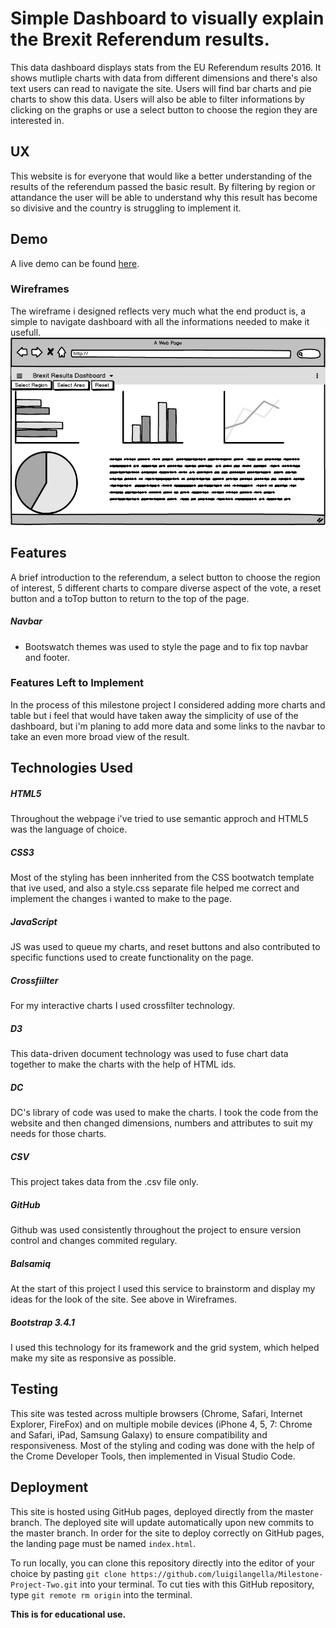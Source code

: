# Simple Dashboard to visually explain the Brexit Referendum results.

This data dashboard displays stats from the EU Referendum results 2016.
It shows mutliple charts with data from different dimensions and there's also text users can read to navigate the site.
Users will find bar charts and  pie charts  to show this data. Users will also be able to filter informations by clicking on the graphs or use a select button to choose the region they are interested in.

## UX

This website is for everyone that would like a better understanding of the results of the referendum passed the basic result. By filtering by region or attandance the user will be able to understand why this result has become so divisive and the country is struggling to implement it.

## Demo
A live demo can be found [here](https://luigilangella.github.io/Milestone-Project-Two/).

### Wireframes

The wireframe i designed reflects very much what the end product is, a simple to navigate dashboard with all the informations needed to make it usefull.
![wireframe2.png](/images/mockup.png)

## Features
A brief introduction to the referendum, a select button to choose the region of interest, 5 different charts to compare diverse aspect of the vote, a reset button and a toTop button to return to the top of the page.

##### Navbar
* Bootswatch themes was used to style the page and to fix top navbar and footer.


### Features Left to Implement

In the process of this milestone project I considered adding more charts and table but i feel that would have taken away the simplicity of use of the dashboard, but i'm planing to add more data and some links to the navbar to take an even more broad view of the result.

## Technologies Used

##### HTML5
Throughout the webpage i've tried to use semantic approch and HTML5 was the language of choice.

##### CSS3
Most of the styling has been innherited from the CSS bootwatch template that ive used, and also a style.css separate file helped me correct and implement the changes i wanted to make to the page.

##### JavaScript 
JS was used to queue my charts, and reset buttons and also contributed to specific functions used to create functionality on the page.

##### Crossfiilter
For my interactive charts I used crossfilter technology.

##### D3
This data-driven document technology was used to fuse chart data together to make the charts with the help of HTML ids.

##### DC
DC's library of code was used to make the charts. I took the code from the website and then changed dimensions, numbers and 
attributes to suit my needs for those charts.

##### CSV
This project takes data from the .csv file only.

##### GitHub
Github was used consistently throughout the project to ensure version control and changes commited regulary.

##### Balsamiq
At the start of this project I used this service to brainstorm and display my ideas for the look of the site. See above in Wireframes.

##### Bootstrap 3.4.1
I used this technology for its framework and the grid system, which helped make my site as responsive as possible.

## Testing
 This site was tested across multiple browsers (Chrome, Safari, Internet Explorer, FireFox) and on multiple mobile devices (iPhone 4, 5, 7: Chrome and Safari, iPad, Samsung Galaxy) to ensure compatibility and responsiveness. Most of the styling and coding was done with the help of the Crome Developer Tools, then implemented in Visual Studio Code.

## Deployment
This site is hosted using GitHub pages, deployed directly from the master branch. The deployed site will update automatically upon new commits to the master branch. In order for the site to deploy correctly on GitHub pages, the landing page must be named `index.html`.

To run locally, you can clone this repository directly into the editor of your choice by pasting `git clone https://github.com/luigilangella/Milestone-Project-Two.git` into your terminal. To cut ties with this GitHub repository, type `git remote rm origin` into the terminal.

**This is for educational use.** 